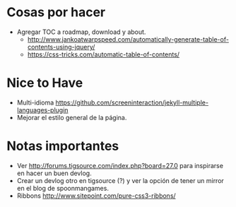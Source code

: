 # Cosas por hacer

* Agregar TOC a roadmap, download y about.
    - http://www.jankoatwarpspeed.com/automatically-generate-table-of-contents-using-jquery/
    - https://css-tricks.com/automatic-table-of-contents/

# Nice to Have

* Multi-idioma https://github.com/screeninteraction/jekyll-multiple-languages-plugin
* Mejorar el estilo general de la página.

# Notas importantes

* Ver http://forums.tigsource.com/index.php?board=27.0 para inspirarse en hacer un buen devlog.
* Crear un devlog otro en tigsource (?) y ver la opción de tener un mirror en el blog de spoonmangames.
* Ribbons http://www.sitepoint.com/pure-css3-ribbons/
